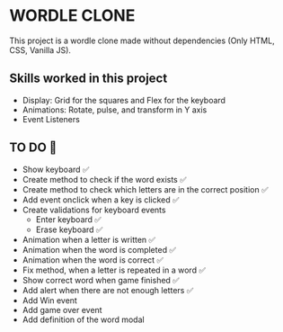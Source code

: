 # WORDLE CLONE 
This project is a wordle clone made without dependencies (Only HTML, CSS, Vanilla JS).

## Skills worked in this project

- Display: Grid for the squares and Flex for the keyboard
- Animations: Rotate, pulse, and transform in Y axis
- Event Listeners

## TO DO 🎯
- Show keyboard ✅
- Create method to check if the word exists ✅
- Create method to check which letters are in the correct position ✅
- Add event onclick when a key is clicked ✅
- Create validations for keyboard events
    - Enter keyboard ✅
    - Erase keyboard ✅
- Animation when a letter is written ✅
- Animation when the word is completed ✅
- Animation when the word is correct ✅
- Fix method, when a letter is repeated in a word ✅
- Show correct word when game finished ✅
- Add alert when there are not enough letters ✅
- Add Win event
- Add game over event
- Add definition of the word modal
